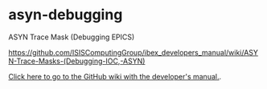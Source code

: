 # asyn-debugging
ASYN Trace Mask (Debugging EPICS)

https://github.com/ISISComputingGroup/ibex_developers_manual/wiki/ASYN-Trace-Masks-(Debugging-IOC,-ASYN)

[Click here to go to the GitHub wiki with the developer's manual.](https://github.com/ISISComputingGroup/ibex_developers_manual/wiki).
